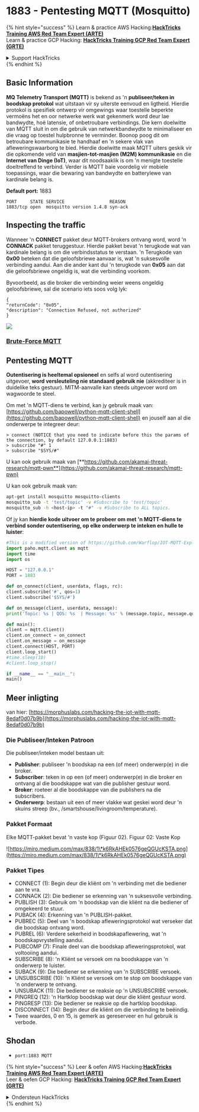# 1883 - Pentesting MQTT (Mosquitto)

{% hint style="success" %}
Learn & practice AWS Hacking:<img src="/.gitbook/assets/arte.png" alt="" data-size="line">[**HackTricks Training AWS Red Team Expert (ARTE)**](https://training.hacktricks.xyz/courses/arte)<img src="/.gitbook/assets/arte.png" alt="" data-size="line">\
Learn & practice GCP Hacking: <img src="/.gitbook/assets/grte.png" alt="" data-size="line">[**HackTricks Training GCP Red Team Expert (GRTE)**<img src="/.gitbook/assets/grte.png" alt="" data-size="line">](https://training.hacktricks.xyz/courses/grte)

<details>

<summary>Support HackTricks</summary>

* Check the [**subscription plans**](https://github.com/sponsors/carlospolop)!
* **Join the** 💬 [**Discord group**](https://discord.gg/hRep4RUj7f) or the [**telegram group**](https://t.me/peass) or **follow** us on **Twitter** 🐦 [**@hacktricks\_live**](https://twitter.com/hacktricks\_live)**.**
* **Share hacking tricks by submitting PRs to the** [**HackTricks**](https://github.com/carlospolop/hacktricks) and [**HackTricks Cloud**](https://github.com/carlospolop/hacktricks-cloud) github repos.

</details>
{% endhint %}


## Basic Information

**MQ Telemetry Transport (MQTT)** is bekend as 'n **publiseer/teken in boodskap protokol** wat uitstaan vir sy uiterste eenvoud en ligtheid. Hierdie protokol is spesifiek ontwerp vir omgewings waar toestelle beperkte vermoëns het en oor netwerke werk wat gekenmerk word deur lae bandwydte, hoë latensie, of onbetroubare verbindings. Die kern doelwitte van MQTT sluit in om die gebruik van netwerkbandwydte te minimaliseer en die vraag op toestel hulpbronne te verminder. Boonop poog dit om betroubare kommunikasie te handhaaf en 'n sekere vlak van afleweringswaarborg te bied. Hierdie doelwitte maak MQTT uiters geskik vir die opkomende veld van **masjien-tot-masjien (M2M) kommunikasie** en die **Internet van Dinge (IoT)**, waar dit noodsaaklik is om 'n menigte toestelle doeltreffend te verbind. Verder is MQTT baie voordelig vir mobiele toepassings, waar die bewaring van bandwydte en batterylewe van kardinale belang is.

**Default port:** 1883
```
PORT     STATE SERVICE                 REASON
1883/tcp open  mosquitto version 1.4.8 syn-ack
```
## Inspecting the traffic

Wanneer 'n **CONNECT** pakket deur MQTT-brokers ontvang word, word 'n **CONNACK** pakket teruggestuur. Hierdie pakket bevat 'n terugkode wat van kardinale belang is om die verbindsstatus te verstaan. 'n Terugkode van **0x00** beteken dat die geloofsbriewe aanvaar is, wat 'n suksesvolle verbinding aandui. Aan die ander kant dui 'n terugkode van **0x05** aan dat die geloofsbriewe ongeldig is, wat die verbinding voorkom.

Byvoorbeeld, as die broker die verbinding weier weens ongeldig geloofsbriewe, sal die scenario iets soos volg lyk:
```
{
"returnCode": "0x05",
"description": "Connection Refused, not authorized"
}
```
![](<../.gitbook/assets/image (976).png>)

### [**Brute-Force MQTT**](../generic-methodologies-and-resources/brute-force.md#mqtt)

## Pentesting MQTT

**Outentisering is heeltemal opsioneel** en selfs al word outentisering uitgevoer, **word versleuteling nie standaard gebruik nie** (akkrediteer is in duidelike teks gestuur). MITM-aanvalle kan steeds uitgevoer word om wagwoorde te steel.

Om met 'n MQTT-diens te verbind, kan jy gebruik maak van: [https://github.com/bapowell/python-mqtt-client-shell](https://github.com/bapowell/python-mqtt-client-shell) en jouself aan al die onderwerpe te integreer deur:
```
> connect (NOTICE that you need to indicate before this the params of the connection, by default 127.0.0.1:1883)
> subscribe "#" 1
> subscribe "$SYS/#"
```
U kan ook gebruik maak van [**https://github.com/akamai-threat-research/mqtt-pwn**](https://github.com/akamai-threat-research/mqtt-pwn)

U kan ook gebruik maak van:
```bash
apt-get install mosquitto mosquitto-clients
mosquitto_sub -t 'test/topic' -v #Subscribe to 'test/topic'
mosquitto_sub -h <host-ip> -t "#" -v #Subscribe to ALL topics.
```
Of jy kan **hierdie kode uitvoer om te probeer om met 'n MQTT-diens te verbind sonder outentisering, op elke onderwerp te inteken en hulle te luister**:
```python
#This is a modified version of https://github.com/Warflop/IOT-MQTT-Exploit/blob/master/mqtt.py
import paho.mqtt.client as mqtt
import time
import os

HOST = "127.0.0.1"
PORT = 1883

def on_connect(client, userdata, flags, rc):
client.subscribe('#', qos=1)
client.subscribe('$SYS/#')

def on_message(client, userdata, message):
print('Topic: %s | QOS: %s  | Message: %s' % (message.topic, message.qos, message.payload))

def main():
client = mqtt.Client()
client.on_connect = on_connect
client.on_message = on_message
client.connect(HOST, PORT)
client.loop_start()
#time.sleep(10)
#client.loop_stop()

if __name__ == "__main__":
main()
```
## Meer inligting

van hier: [https://morphuslabs.com/hacking-the-iot-with-mqtt-8edaf0d07b9b](https://morphuslabs.com/hacking-the-iot-with-mqtt-8edaf0d07b9b)

### Die Publiseer/Inteken Patroon <a href="#b667" id="b667"></a>

Die publiseer/inteken model bestaan uit:

* **Publisher**: publiseer 'n boodskap na een (of meer) onderwerp(e) in die broker.
* **Subscriber**: teken in op een (of meer) onderwerp(e) in die broker en ontvang al die boodskappe wat van die publisher gestuur word.
* **Broker**: roeteer al die boodskappe van die publishers na die subscribers.
* **Onderwerp**: bestaan uit een of meer vlakke wat geskei word deur 'n skuins streep (bv., /smartshouse/livingroom/temperature).

### Pakket Formaat <a href="#f15a" id="f15a"></a>

Elke MQTT-pakket bevat 'n vaste kop (Figuur 02). Figuur 02: Vaste Kop

![https://miro.medium.com/max/838/1\*k6RkAHEk0576geQGUcKSTA.png](https://miro.medium.com/max/838/1\*k6RkAHEk0576geQGUcKSTA.png)

### Pakket Tipes

* CONNECT (1): Begin deur die kliënt om 'n verbinding met die bediener aan te vra.
* CONNACK (2): Die bediener se erkenning van 'n suksesvolle verbinding.
* PUBLISH (3): Gebruik om 'n boodskap van die kliënt na die bediener of omgekeerd te stuur.
* PUBACK (4): Erkenning van 'n PUBLISH-pakket.
* PUBREC (5): Deel van 'n boodskap afleweringsprotokol wat verseker dat die boodskap ontvang word.
* PUBREL (6): Verdere sekerheid in boodskapaflewering, wat 'n boodskapvrystelling aandui.
* PUBCOMP (7): Finale deel van die boodskap afleweringsprotokol, wat voltooiing aandui.
* SUBSCRIBE (8): 'n Kliënt se versoek om na boodskappe van 'n onderwerp te luister.
* SUBACK (9): Die bediener se erkenning van 'n SUBSCRIBE versoek.
* UNSUBSCRIBE (10): 'n Kliënt se versoek om te stop om boodskappe van 'n onderwerp te ontvang.
* UNSUBACK (11): Die bediener se reaksie op 'n UNSUBSCRIBE versoek.
* PINGREQ (12): 'n Hartklop boodskap wat deur die kliënt gestuur word.
* PINGRESP (13): Die bediener se reaksie op die hartklop boodskap.
* DISCONNECT (14): Begin deur die kliënt om die verbinding te beëindig.
* Twee waardes, 0 en 15, is gemerk as gereserveer en hul gebruik is verbode.

## Shodan

* `port:1883 MQTT`


{% hint style="success" %}
Leer & oefen AWS Hacking:<img src="/.gitbook/assets/arte.png" alt="" data-size="line">[**HackTricks Training AWS Red Team Expert (ARTE)**](https://training.hacktricks.xyz/courses/arte)<img src="/.gitbook/assets/arte.png" alt="" data-size="line">\
Leer & oefen GCP Hacking: <img src="/.gitbook/assets/grte.png" alt="" data-size="line">[**HackTricks Training GCP Red Team Expert (GRTE)**<img src="/.gitbook/assets/grte.png" alt="" data-size="line">](https://training.hacktricks.xyz/courses/grte)

<details>

<summary>Ondersteun HackTricks</summary>

* Kyk na die [**subskripsie planne**](https://github.com/sponsors/carlospolop)!
* **Sluit aan by die** 💬 [**Discord groep**](https://discord.gg/hRep4RUj7f) of die [**telegram groep**](https://t.me/peass) of **volg** ons op **Twitter** 🐦 [**@hacktricks\_live**](https://twitter.com/hacktricks\_live)**.**
* **Deel hacking truuks deur PRs in te dien na die** [**HackTricks**](https://github.com/carlospolop/hacktricks) en [**HackTricks Cloud**](https://github.com/carlospolop/hacktricks-cloud) github repos.

</details>
{% endhint %}
